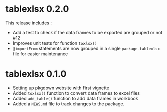 # tablexlsx 0.2.0

This release includes :

* Add a test to check if the data frames to be exported are grouped or not #12
* Improves unit tests for function `toxlsx()`
* `@importFrom` statements are now grouped in a single `package-tablexlsx` file
for easier maintenance

# tablexlsx 0.1.0

* Setting up pkgdown website with first vignette
* Added `toxlsx()` function to convert data frames to excel files
* Added `add_table()` function to add data frames in workbook
* Added a `NEWS.md` file to track changes to the package.
